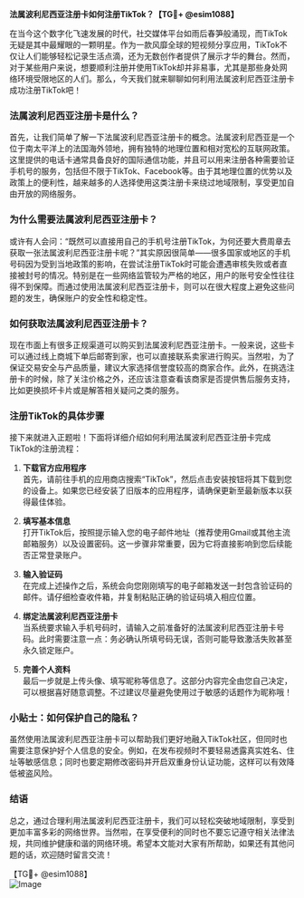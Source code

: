**法属波利尼西亚注册卡如何注册TikTok？【TG💪+ @esim1088】**

在当今这个数字化飞速发展的时代，社交媒体平台如雨后春笋般涌现，而TikTok无疑是其中最耀眼的一颗明星。作为一款风靡全球的短视频分享应用，TikTok不仅让人们能够轻松记录生活点滴，还为无数创作者提供了展示才华的舞台。然而，对于某些用户来说，想要顺利注册并使用TikTok却并非易事，尤其是那些身处网络环境受限地区的人们。那么，今天我们就来聊聊如何利用法属波利尼西亚注册卡成功注册TikTok吧！

### 法属波利尼西亚注册卡是什么？

首先，让我们简单了解一下法属波利尼西亚注册卡的概念。法属波利尼西亚是一个位于南太平洋上的法国海外领地，拥有独特的地理位置和相对宽松的互联网政策。这里提供的电话卡通常具备良好的国际通信功能，并且可以用来注册各种需要验证手机号的服务，包括但不限于TikTok、Facebook等。由于其地理位置的优势以及政策上的便利性，越来越多的人选择使用这类注册卡来绕过地域限制，享受更加自由开放的网络服务。

### 为什么需要法属波利尼西亚注册卡？

或许有人会问：“既然可以直接用自己的手机号注册TikTok，为何还要大费周章去获取一张法属波利尼西亚注册卡呢？”其实原因很简单——很多国家或地区的手机号码因为受到当地政策的影响，在尝试注册TikTok时可能会遭遇审核失败或者直接被封号的情况。特别是在一些网络监管较为严格的地区，用户的账号安全性往往得不到保障。而通过使用法属波利尼西亚注册卡，则可以在很大程度上避免这些问题的发生，确保账户的安全性和稳定性。

### 如何获取法属波利尼西亚注册卡？

现在市面上有很多正规渠道可以购买到法属波利尼西亚注册卡。一般来说，这些卡可以通过线上商城下单后邮寄到家，也可以直接联系卖家进行购买。当然啦，为了保证交易安全与产品质量，建议大家选择信誉度较高的商家合作。此外，在挑选注册卡的时候，除了关注价格之外，还应该注意查看该商家是否提供售后服务支持，比如更换损坏卡片或是解答相关疑问之类的服务。

### 注册TikTok的具体步骤

接下来就进入正题啦！下面将详细介绍如何利用法属波利尼西亚注册卡完成TikTok的注册流程：

1. **下载官方应用程序**  
   首先，请前往手机的应用商店搜索“TikTok”，然后点击安装按钮将其下载到您的设备上。如果您已经安装了旧版本的应用程序，请确保更新至最新版本以获得最佳体验。

2. **填写基本信息**  
   打开TikTok后，按照提示输入您的电子邮件地址（推荐使用Gmail或其他主流邮箱服务）以及设置密码。这一步骤非常重要，因为它将直接影响到您后续能否正常登录账户。

3. **输入验证码**  
   在完成上述操作之后，系统会向您刚刚填写的电子邮箱发送一封包含验证码的邮件。请仔细检查收件箱，并复制粘贴正确的验证码填入相应位置。

4. **绑定法属波利尼西亚注册卡**  
   当系统要求输入手机号码时，请输入之前准备好的法属波利尼西亚注册卡号码。此时需要注意一点：务必确认所填号码无误，否则可能导致激活失败甚至永久锁定账户。

5. **完善个人资料**  
   最后一步就是上传头像、填写昵称等信息了。这部分内容完全由您自己决定，可以根据喜好随意调整。不过建议尽量避免使用过于敏感的话题作为昵称哦！

### 小贴士：如何保护自己的隐私？

虽然使用法属波利尼西亚注册卡可以帮助我们更好地融入TikTok社区，但同时也需要注意保护好个人信息的安全。例如，在发布视频时不要轻易透露真实姓名、住址等敏感信息；同时也要定期修改密码并开启双重身份认证功能，这样可以有效降低被盗风险。

### 结语

总之，通过合理利用法属波利尼西亚注册卡，我们可以轻松突破地域限制，享受到更加丰富多彩的网络世界。当然啦，在享受便利的同时也不要忘记遵守相关法律法规，共同维护健康和谐的网络环境。希望本文能对大家有所帮助，如果还有其他问题的话，欢迎随时留言交流！

【TG💪+ @esim1088】  
![Image](https://i.postimg.cc/4NQfJmqS/Snipaste-2025-05-13-00-14-12.png)